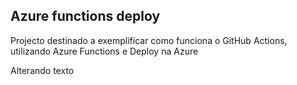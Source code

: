 ## Azure functions deploy

Projecto destinado a exemplificar como funciona o GitHub Actions, utilizando Azure Functions e Deploy na Azure 

Alterando texto
